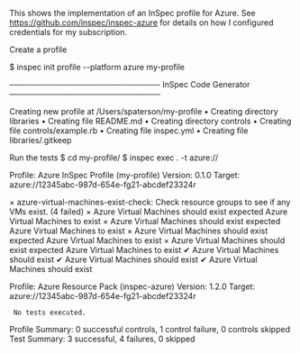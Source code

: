 This shows the implementation of an InSpec profile for Azure. See https://github.com/inspec/inspec-azure for details on how I configured credentials for my subscription.


Create a profile


$ inspec init profile --platform azure my-profile

 ─────────────────────────── InSpec Code Generator ───────────────────────────

Creating new profile at /Users/spaterson/my-profile
 • Creating directory libraries
 • Creating file README.md
 • Creating directory controls
 • Creating file controls/example.rb
 • Creating file inspec.yml
 • Creating file libraries/.gitkeep
 
Run the tests
$ cd  my-profile/
$ inspec exec . -t azure://


Profile: Azure InSpec Profile (my-profile)
Version: 0.1.0
Target:  azure://12345abc-987d-654e-fg21-abcdef23324r

  ×  azure-virtual-machines-exist-check: Check resource groups to see if any VMs exist. (4 failed)
     ×  Azure Virtual Machines should exist
     expected Azure Virtual Machines to exist
     ×  Azure Virtual Machines should exist
     expected Azure Virtual Machines to exist
     ×  Azure Virtual Machines should exist
     expected Azure Virtual Machines to exist
     ×  Azure Virtual Machines should exist
     expected Azure Virtual Machines to exist
     ✔  Azure Virtual Machines should exist
     ✔  Azure Virtual Machines should exist
     ✔  Azure Virtual Machines should exist


Profile: Azure Resource Pack (inspec-azure)
Version: 1.2.0
Target:  azure://12345abc-987d-654e-fg21-abcdef23324r

     No tests executed.

Profile Summary: 0 successful controls, 1 control failure, 0 controls skipped
Test Summary: 3 successful, 4 failures, 0 skipped